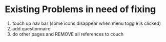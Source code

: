 # Existing Problems in need of fixing
1. touch up nav bar (some icons disappear when menu toggle is clicked)
2. add questionnaire
3. do other pages and REMOVE all references to couch